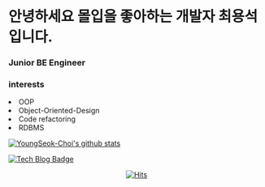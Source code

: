 <h1>안녕하세요 몰입을 좋아하는 개발자 최용석 입니다.</h1>
<h3>Junior BE Engineer</h3>
<h3>interests</h3>
	<ui>
		<li>OOP</li>
		<li>Object-Oriented-Design</li>
		<li>Code refactoring</li>
		<li>RDBMS</li>
	</ui>


[![YoungSeok-Choi's github stats](https://github-readme-stats.vercel.app/api?username=YoungSeok-Choi)](https://github.com/anuraghazra/github-readme-stats)



[![Tech Blog Badge](http://img.shields.io/badge/-Tech%20blog-black?style=flat-square&logo=github&link=https://ys-log.tistory.com/)](https://ys-log.tistory.com/)
<!-- [![Linkedin Badge](https://img.shields.io/badge/-LinkedIn-blue?style=flat-square&logo=Linkedin&logoColor=white&link=https://www.linkedin.com/in/seong-yun-byeon-8183a8113/)](https://www.linkedin.com/in/seong-yun-byeon-8183a8113/) -->
	
<div align=center>

[![Hits](https://hits.seeyoufarm.com/api/count/incr/badge.svg?url=https%3A%2F%2Fgithub.com%2Fzzsza)](https://hits.seeyoufarm.com) 

</div>

<!-- **YoungSeok-Choi/YoungSeok-Choi** is a ✨ _special_ ✨ repository because its `README.md` (this file) appears on your GitHub profile.

Here are some ideas to get you started:

- 🔭 I’m currently working on ...
- 🌱 I’m currently learning ...
- 👯 I’m looking to collaborate on ...
- 🤔 I’m looking for help with ...
- 💬 Ask me about ...
- 📫 How to reach me: ...
- 😄 Pronouns: ...
- ⚡ Fun fact: ...
 -->
